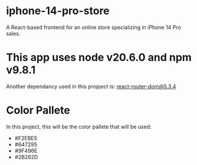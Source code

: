 # iphone-14-pro-store
A React-based frontend for an online store specializing in iPhone 14 Pro sales.

# This app uses node v20.6.0 and npm v9.8.1
Another dependancy used in this propject is: react-router-dom@5.3.4

# Color Pallete
In this project, this will be the color pallete that will be used:

- #F2EBE5
- #647295
- #9F496E
- #2B262D